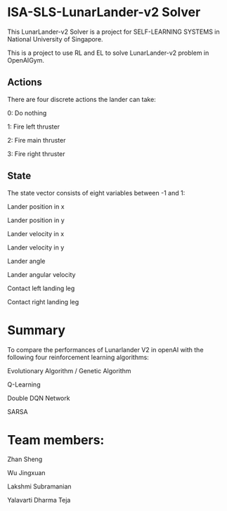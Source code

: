# ISA-SLS-LunarLander-v2 Solver

This LunarLander-v2 Solver is a project for SELF-LEARNING SYSTEMS in National University of Singapore.

This is a project to use RL and EL to solve LunarLander-v2 problem in OpenAIGym.

## Actions

There are four discrete actions the lander can take:

0: Do nothing

1: Fire left thruster

2: Fire main thruster

3: Fire right thruster

## State

The state vector consists of eight variables between -1 and 1:

Lander position in x

Lander position in y

Lander velocity in x

Lander velocity in y

Lander angle

Lander angular velocity

Contact left landing leg

Contact right landing leg

# Summary

To compare the performances of Lunarlander V2 in openAI with the following four reinforcement learning algorithms:

Evolutionary Algorithm / Genetic Algorithm

Q-Learning

Double DQN Network

SARSA


# Team members:

Zhan Sheng

Wu Jingxuan

Lakshmi Subramanian

Yalavarti Dharma Teja
